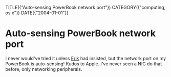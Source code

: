 TITLE({"Auto-sensing PowerBook network port"})
CATEGORY({"computing, os x"})
DATE({"2004-01-01"})

Auto-sensing PowerBook network port
===================================

I never would've tried it unless [Erik](http://bobzrkr.org/) had
insisted, but the network port on my PowerBook is auto-sensing! Kudos to
Apple. I've never seen a NIC do that before, only networking
peripherals.
